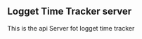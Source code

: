 ## Logget Time Tracker server
This is the api Server fot logget time tracker


[comment]: <> (TODO: Add Doc)